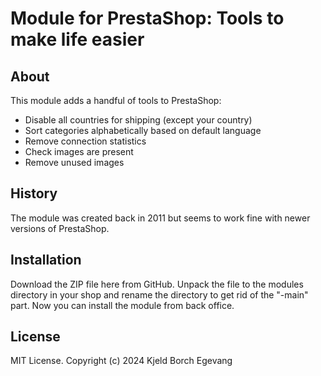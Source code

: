# Module for PrestaShop: Tools to make life easier

## About

This module adds a handful of tools to PrestaShop:

* Disable all countries for shipping (except your country)
* Sort categories alphabetically based on default language
* Remove connection statistics
* Check images are present
* Remove unused images

## History

The module was created back in 2011 but seems to work fine with newer
versions of PrestaShop.

## Installation

Download the ZIP file here from GitHub. Unpack the file to the modules
directory in your shop and rename the directory to get rid of the
"-main" part. Now you can install the module from back office.

## License
MIT License. Copyright (c) 2024 Kjeld Borch Egevang
